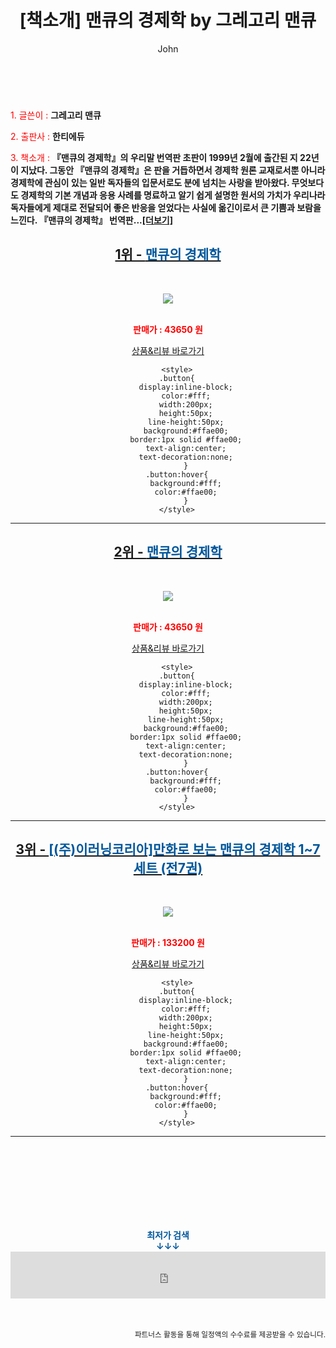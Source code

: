 ﻿---
layout: post
title:  "[책소개] 맨큐의 경제학 by 그레고리 맨큐"
author: John
categories: [ 도서 ]
tags: [ 맨큐의 경제학, 맨큐의 경제학 pdf, 맨큐의 경제학 연습문제풀이 pdf, 맨큐의 경제학 pdf 다운, 맨큐의 경제학 9판, 맨큐의 경제학 ebook, 맨큐의 경제학 답지, 맨큐의 경제학 요약, 맨큐의 경제학 9판 연습문제풀이, 맨큐의 경제학 9판 ppt ]
image: https://search1.kakaocdn.net/thumb/R120x174.q85/?fname=http%3A%2F%2Ft1.daumcdn.net%2Flbook%2Fimage%2F5597921%3Ftimestamp%3D20230106181848 
description: "[책소개] 맨큐의 경제학 by 그레고리 맨큐"
toc: true
toc_sticky: true
---

<br>
<p>
<font color='#ff0000'>1. 글쓴이 : </font><b>그레고리 맨큐</b>
<p>
<font color='#ff0000'>2. 출판사 : </font><b>한티에듀</b>
<p>
<font color='#ff0000'>3. 책소개 : </font><b>『맨큐의 경제학』의 우리말 번역판 초판이 1999년 2월에 출간된 지 22년이 지났다. 그동안 『맨큐의 경제학』은 판을 거듭하면서 경제학 원론 교재로서뿐 아니라 경제학에 관심이 있는 일반 독자들의 입문서로도 분에 넘치는 사랑을 받아왔다. 무엇보다도 경제학의 기본 개념과 응용 사례를 명료하고 알기 쉽게 설명한 원서의 가치가 우리나라 독자들에게 제대로 전달되어 좋은 반응을 얻었다는 사실에 옮긴이로서 큰 기쁨과 보람을 느낀다.  『맨큐의 경제학』 번역판...<a href="https://link.coupang.com/re/AFFSDP?lptag=AF7307611&pageKey=5155400469&itemId=7091237332&vendorItemId=77064698939&traceid=V0-153-4e0cdd2456e08555&requestid=20230309065017768371773&token=31850B%7CGM" target="_blank">[더보기]</a></b>
<p>
    
<center><h2><a href="https://link.coupang.com/re/AFFSDP?lptag=AF7307611&pageKey=5155400469&itemId=7091237332&vendorItemId=77064698939&traceid=V0-153-4e0cdd2456e08555&requestid=20230309065017768371773&token=31850B%7CGM" target="_blank"><b>1위 - <font color='#01579B'>맨큐의 경제학</font></b></a></h2><br>

<a href="https://link.coupang.com/re/AFFSDP?lptag=AF7307611&pageKey=5155400469&itemId=7091237332&vendorItemId=77064698939&traceid=V0-153-4e0cdd2456e08555&requestid=20230309065017768371773&token=31850B%7CGM" target="_blank"><img src="https://static.coupangcdn.com/image/vendor_inventory/b624/6a53729bcd804be873ff6f07919d8dc6195a304bc4090a0ed28e2a662190.jpg"></a><br><br>

<b><font color='#ff0000'>판매가 : 43650 원</font></b><br>

<a href="https://link.coupang.com/re/AFFSDP?lptag=AF7307611&pageKey=5155400469&itemId=7091237332&vendorItemId=77064698939&traceid=V0-153-4e0cdd2456e08555&requestid=20230309065017768371773&token=31850B%7CGM" target="_blank" class="button">상품&리뷰 바로가기</a><p>

        <style>
        .button{
            display:inline-block;
            color:#fff;
            width:200px;
            height:50px;
            line-height:50px;
            background:#ffae00;
            border:1px solid #ffae00;
            text-align:center;
            text-decoration:none;
            }
        .button:hover{
            background:#fff;
            color:#ffae00;
            }
        </style>

<hr>

<center><h2><a href="https://link.coupang.com/re/AFFSDP?lptag=AF7307611&pageKey=4976271839&itemId=6616280478&vendorItemId=73910177417&traceid=V0-153-48d9628d24871a3c&requestid=20230309065017768371773&token=31850B%7CGM" target="_blank"><b>2위 - <font color='#01579B'>맨큐의 경제학</font></b></a></h2><br>

<a href="https://link.coupang.com/re/AFFSDP?lptag=AF7307611&pageKey=4976271839&itemId=6616280478&vendorItemId=73910177417&traceid=V0-153-48d9628d24871a3c&requestid=20230309065017768371773&token=31850B%7CGM" target="_blank"><img src="https://static.coupangcdn.com/image/vendor_inventory/7a29/aa6d4cb75e29686dd415c3cee505a1fd040c5d02c3cacd45edfaa832fccb.png"></a><br><br>

<b><font color='#ff0000'>판매가 : 43650 원</font></b><br>

<a href="https://link.coupang.com/re/AFFSDP?lptag=AF7307611&pageKey=4976271839&itemId=6616280478&vendorItemId=73910177417&traceid=V0-153-48d9628d24871a3c&requestid=20230309065017768371773&token=31850B%7CGM" target="_blank" class="button">상품&리뷰 바로가기</a><p>

        <style>
        .button{
            display:inline-block;
            color:#fff;
            width:200px;
            height:50px;
            line-height:50px;
            background:#ffae00;
            border:1px solid #ffae00;
            text-align:center;
            text-decoration:none;
            }
        .button:hover{
            background:#fff;
            color:#ffae00;
            }
        </style>

<hr>

<center><h2><a href="https://link.coupang.com/re/AFFSDP?lptag=AF7307611&pageKey=1573590965&itemId=2690891834&vendorItemId=70681348954&traceid=V0-153-d030cabf6eec7f7b&requestid=20230309065017768371773&token=31850B%7CGM" target="_blank"><b>3위 - <font color='#01579B'>[(주)이러닝코리아]만화로 보는 맨큐의 경제학 1~7세트 (전7권)</font></b></a></h2><br>

<a href="https://link.coupang.com/re/AFFSDP?lptag=AF7307611&pageKey=1573590965&itemId=2690891834&vendorItemId=70681348954&traceid=V0-153-d030cabf6eec7f7b&requestid=20230309065017768371773&token=31850B%7CGM" target="_blank"><img src="https://static.coupangcdn.com/image/retail-product-api/A00077021/18645477/20978931/main/9791189168193_L.jpg"></a><br><br>

<b><font color='#ff0000'>판매가 : 133200 원</font></b><br>

<a href="https://link.coupang.com/re/AFFSDP?lptag=AF7307611&pageKey=1573590965&itemId=2690891834&vendorItemId=70681348954&traceid=V0-153-d030cabf6eec7f7b&requestid=20230309065017768371773&token=31850B%7CGM" target="_blank" class="button">상품&리뷰 바로가기</a><p>

        <style>
        .button{
            display:inline-block;
            color:#fff;
            width:200px;
            height:50px;
            line-height:50px;
            background:#ffae00;
            border:1px solid #ffae00;
            text-align:center;
            text-decoration:none;
            }
        .button:hover{
            background:#fff;
            color:#ffae00;
            }
        </style>

<hr>

<br><br><br><br><br><br><br>
<center><b><font color='#01579B' size='medium'>최저가 검색<br>
↓↓↓</font></b></center>
<center><iframe src="https://coupa.ng/b1Tbjx" width="100%" height="75" frameborder="0" scrolling="no" referrerpolicy="unsafe-url"></iframe></center>
<br><br>
<p>
<small>
    <div align="right">파트너스 활동을 통해 일정액의 수수료를 제공받을 수 있습니다.</div>
</small>
</p>
